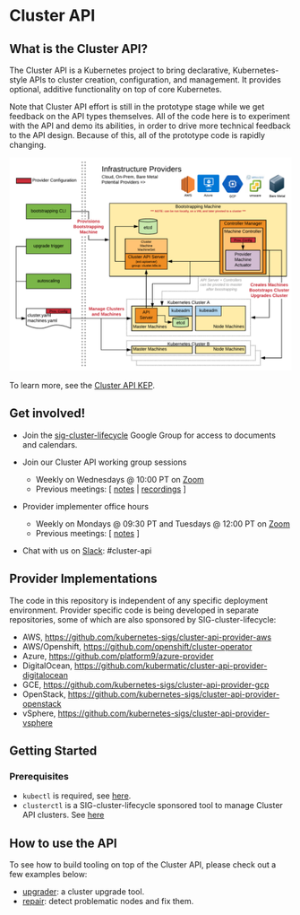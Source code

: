 # Cluster API
## What is the Cluster API?

The Cluster API is a Kubernetes project to bring declarative, Kubernetes-style
APIs to cluster creation, configuration, and management. It provides optional,
additive functionality on top of core Kubernetes.

Note that Cluster API effort is still in the prototype stage while we get
feedback on the API types themselves. All of the code here is to experiment with
the API and demo its abilities, in order to drive more technical feedback to the
API design. Because of this, all of the prototype code is rapidly changing.

![Cluster API Architecture](architecture.png "Cluster API Architecture")

To learn more, see the [Cluster API KEP][cluster-api-kep].

## Get involved!

* Join the [sig-cluster-lifecycle](https://groups.google.com/forum/#!forum/kubernetes-sig-cluster-lifecycle)
Google Group for access to documents and calendars.

* Join our Cluster API working group sessions
  * Weekly on Wednesdays @ 10:00 PT on [Zoom][zoomMeeting]
  * Previous meetings: \[ [notes][notes] | [recordings][recordings] \]

* Provider implementer office hours
  * Weekly on Mondays @ 09:30 PT and Tuesdays @ 12:00 PT on [Zoom][zoomMeeting]
  * Previous meetings: \[ [notes][implementerNotes] \]

* Chat with us on [Slack](http://slack.k8s.io/): #cluster-api

## Provider Implementations

The code in this repository is independent of any specific deployment environment.
Provider specific code is being developed in separate repositories, some of which
are also sponsored by SIG-cluster-lifecycle:

  * AWS, https://github.com/kubernetes-sigs/cluster-api-provider-aws
  * AWS/Openshift, https://github.com/openshift/cluster-operator
  * Azure, https://github.com/platform9/azure-provider
  * DigitalOcean, https://github.com/kubermatic/cluster-api-provider-digitalocean
  * GCE, https://github.com/kubernetes-sigs/cluster-api-provider-gcp
  * OpenStack, https://github.com/kubernetes-sigs/cluster-api-provider-openstack
  * vSphere, https://github.com/kubernetes-sigs/cluster-api-provider-vsphere

## Getting Started
### Prerequisites
* `kubectl` is required, see [here](http://kubernetes.io/docs/user-guide/prereqs/).
* `clusterctl` is a SIG-cluster-lifecycle sponsored tool to manage Cluster API clusters. See [here](clusterctl)

## How to use the API

To see how to build tooling on top of the Cluster API, please check out a few examples below:

* [upgrader](tools/upgrader/README.md): a cluster upgrade tool.
* [repair](tools/repair/README.md): detect problematic nodes and fix them.

[cluster-api-kep]: https://github.com/kubernetes/community/blob/master/keps/sig-cluster-lifecycle/0003-cluster-api.md
[notes]: https://docs.google.com/document/d/16ils69KImmE94RlmzjWDrkmFZysgB2J4lGnYMRN89WM/edit
[recordings]: https://www.youtube.com/playlist?list=PL69nYSiGNLP29D0nYgAGWt1ZFqS9Z7lw4
[zoomMeeting]: https://zoom.us/j/166836624
[implementerNotes]: https://docs.google.com/document/d/1IZ2-AZhe4r3CYiJuttyciS7bGZTTx4iMppcA8_Pr3xE/edit

